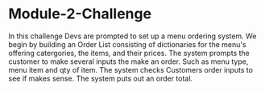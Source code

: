 # Module-2-Challenge
In this challenge Devs are prompted to set up a menu ordering system. 
We begin by building an Order List consisting of dictionaries for the menu's offering catergories, the items, and their prices. 
The system prompts the customer to make several inputs the make an order.
Such as menu type, menu item and qty of item.
The system checks Customers order inputs to see if makes sense. 
The system puts out an order total. 
